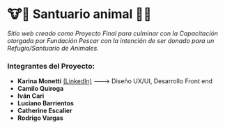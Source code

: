 # 🐮🐔 Santuario animal 🐶🐷
_Sitio web creado como Proyecto Final para culminar con la Capacitación otorgada por Fundación Pescar con la intención de ser donado para un Refugio/Santuario de Animales._ 
### Integrantes del Proyecto:
- **Karina Monetti** [(LinkedIn)](https://www.linkedin.com/in/karinamonetti/) ---> Diseño UX/UI, Desarrollo Front end
- **Camilo Quiroga**
- **Iván Cari**
- **Luciano Barrientos**
- **Catherine Escalier**
- **Rodrigo Vargas**
